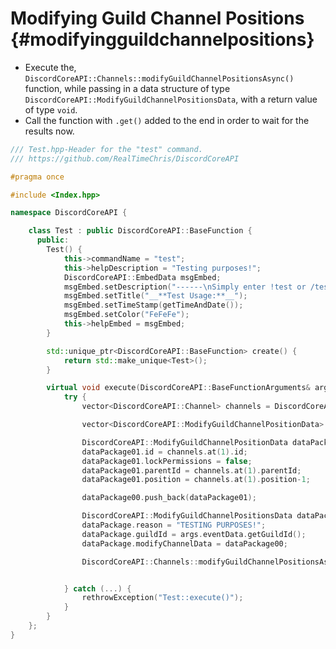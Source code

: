 Modifying Guild Channel Positions {#modifyingguildchannelpositions}
=============
- Execute the, `DiscordCoreAPI::Channels::modifyGuildChannelPositionsAsync()` function, while passing in a data structure of type `DiscordCoreAPI::ModifyGuildChannelPositionsData`, with a return value of type `void`.
- Call the function with `.get()` added to the end in order to wait for the results now.

```cpp
/// Test.hpp-Header for the "test" command.
/// https://github.com/RealTimeChris/DiscordCoreAPI

#pragma once

#include <Index.hpp>

namespace DiscordCoreAPI {

	class Test : public DiscordCoreAPI::BaseFunction {
	  public:
		Test() {
			this->commandName = "test";
			this->helpDescription = "Testing purposes!";
			DiscordCoreAPI::EmbedData msgEmbed;
			msgEmbed.setDescription("------\nSimply enter !test or /test!\n------");
			msgEmbed.setTitle("__**Test Usage:**__");
			msgEmbed.setTimeStamp(getTimeAndDate());
			msgEmbed.setColor("FeFeFe");
			this->helpEmbed = msgEmbed;
		}

		std::unique_ptr<DiscordCoreAPI::BaseFunction> create() {
			return std::make_unique<Test>();
		}

		virtual void execute(DiscordCoreAPI::BaseFunctionArguments& args) {
			try {
				vector<DiscordCoreAPI::Channel> channels = DiscordCoreAPI::Channels::getGuildChannelsAsync({.guildId = args.eventData.getGuildId()}).get();

				vector<DiscordCoreAPI::ModifyGuildChannelPositionData> dataPackage00;

				DiscordCoreAPI::ModifyGuildChannelPositionData dataPackage01;
				dataPackage01.id = channels.at(1).id;
				dataPackage01.lockPermissions = false;
				dataPackage01.parentId = channels.at(1).parentId;
				dataPackage01.position = channels.at(1).position-1;

				dataPackage00.push_back(dataPackage01);

				DiscordCoreAPI::ModifyGuildChannelPositionsData dataPackage;
				dataPackage.reason = "TESTING PURPOSES!";
				dataPackage.guildId = args.eventData.getGuildId();
				dataPackage.modifyChannelData = dataPackage00;

				DiscordCoreAPI::Channels::modifyGuildChannelPositionsAsync(dataPackage).get();


			} catch (...) {
				rethrowException("Test::execute()");
			}
		}
	};
}
```
